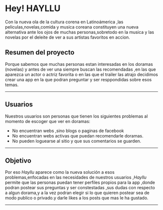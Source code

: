 # Hey! HAYLLU

Con la nueva ola de la cultura corena en Latinoámerica ,las peliculas,novelas,comida y musica coreana constituyen una nueva alternativa ante los ojos de muchas personas,sobretodo en la musica y las novelas por el deleite de ver a sus artistas favoritos en accion.

## Resumen del proyecto
Porque sabemos que muchas personas estan interesadas en los doramas (novelas) y antes de ver una siempre buscan las recomendadas ,en las que aparezca un actor o actriz favorita o en las que el trailer las atrajo decidimos crear una app en la que podran preguntar y ser resppondidas sobre esos temas.
***

## Usuarios
Nuestros usuarios son personas que tienen los siguientes problemas al momento de escoger que ver en doramas:
- No encuentran webs ,sino blogs o paginas de facebook
- No encuentran webs activas que puedan recomendarle doramas.
- No pueden loguearse al sitio y que sus comentarios se guarden.

***
## Objetivo
Por eso *Hayllu* aparece como la nueva solución a esos problemas,enfocadas en las necesidades de nuestros usuarios ,*Hayllu* permite que las personas puedan tener perfiles propios para la app ,donde podran postear sus preguntas y ser constestadas ,sus dudas con respecto a algun dorama,y a la vez podran elegir si lo que quieren postear sea de modo publico o privado.y darle likes a los posts que mas  le ha gustado.

***


